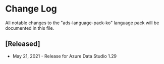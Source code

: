 # Change Log
All notable changes to the "ads-language-pack-ko" language pack will be documented in this file.

## [Released]
* May 21, 2021 - Release for Azure Data Studio 1.29
